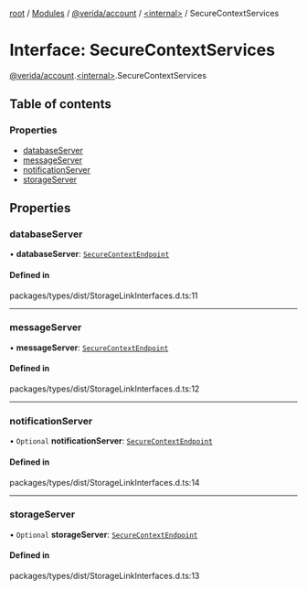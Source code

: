 [root](../README.md) / [Modules](../modules.md) / [@verida/account](../modules/verida_account.md) / [<internal\>](../modules/verida_account._internal_.md) / SecureContextServices

# Interface: SecureContextServices

[@verida/account](../modules/verida_account.md).[<internal\>](../modules/verida_account._internal_.md).SecureContextServices

## Table of contents

### Properties

- [databaseServer](verida_account._internal_.SecureContextServices.md#databaseserver)
- [messageServer](verida_account._internal_.SecureContextServices.md#messageserver)
- [notificationServer](verida_account._internal_.SecureContextServices.md#notificationserver)
- [storageServer](verida_account._internal_.SecureContextServices.md#storageserver)

## Properties

### databaseServer

• **databaseServer**: [`SecureContextEndpoint`](verida_account._internal_.SecureContextEndpoint.md)

#### Defined in

packages/types/dist/StorageLinkInterfaces.d.ts:11

___

### messageServer

• **messageServer**: [`SecureContextEndpoint`](verida_account._internal_.SecureContextEndpoint.md)

#### Defined in

packages/types/dist/StorageLinkInterfaces.d.ts:12

___

### notificationServer

• `Optional` **notificationServer**: [`SecureContextEndpoint`](verida_account._internal_.SecureContextEndpoint.md)

#### Defined in

packages/types/dist/StorageLinkInterfaces.d.ts:14

___

### storageServer

• `Optional` **storageServer**: [`SecureContextEndpoint`](verida_account._internal_.SecureContextEndpoint.md)

#### Defined in

packages/types/dist/StorageLinkInterfaces.d.ts:13
